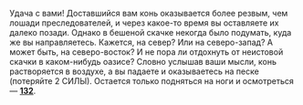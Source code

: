 Удача с вами! Доставшийся вам конь оказывается более резвым, чем лошади преследователей, и через какое-то время вы оставляете их далеко позади. Однако в бешеной скачке некогда было подумать, куда же вы направляетесь. Кажется, на север? Или на северо-запад? А может быть, на северо-восток? И не пора ли отдохнуть от неистовой скачки в каком-нибудь оазисе? Словно услышав ваши мысли, конь растворяется в воздухе, а вы падаете и оказываетесь на песке (потеряйте 2 СИЛЫ). Остается только подняться на ноги и осмотреться — [**132**](#n_132).

